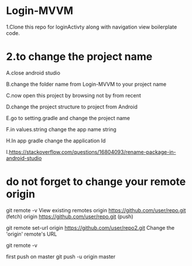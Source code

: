 # Login-MVVM
1.Clone this repo for loginActivty along with navigation view boilerplate code.
# 2.to change the project name
A.close android studio 

B.change the folder name from Login-MVVM to your project name

C.now open this project by browsing not by from recent

D.change the project structure to project from Android

E.go to setting.gradle and change the project name

F.in values.string change the app name string

H.In app gradle change the application Id

I.https://stackoverflow.com/questions/16804093/rename-package-in-android-studio

# do not forget to change your remote origin
git remote -v
View existing remotes
 origin  https://github.com/user/repo.git (fetch)
 origin  https://github.com/user/repo.git (push)

git remote set-url origin https://github.com/user/repo2.git
 Change the 'origin' remote's URL

git remote -v

first push on master
git push -u origin master
